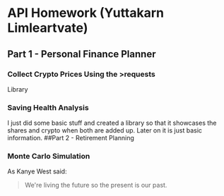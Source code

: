 # API Homework (Yuttakarn Limleartvate)
## Part 1 - Personal Finance Planner
### Collect Crypto Prices Using the >requests 
Library

### Saving Health Analysis
I just did some basic stuff and created a library so that it showcases the shares and crypto when both are added up. Later on it is just basic information.
##Part 2 - Retirement Planning
### Monte Carlo Simulation
As Kanye West said:

> We're living the future so
> the present is our past.
